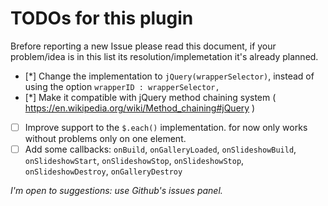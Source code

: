 TODOs for this plugin
=====================

Brefore reporting a new Issue please read this document, if your problem/idea is in this list its resolution/implemetation it's already planned.

- [*] Change the implementation to `jQuery(wrapperSelector)`, instead of using
    the option `wrapperID : wrapperSelector,`
- [*] Make it compatible with jQuery method chaining system
    ( https://en.wikipedia.org/wiki/Method_chaining#jQuery )
- [ ] Improve support to the ``$.each()`` implementation. for now only works
    without problems only on one element.
- [ ] Add some callbacks: ``onBuild``, ``onGalleryLoaded``,
    ``onSlideshowBuild``, ``onSlideshowStart``, ``onSlideshowStop``,
    ``onSlideshowStop``, ``onSlideshowDestroy``, ``onGalleryDestroy``

*I'm open to suggestions: use Github's issues panel.*